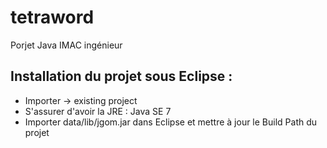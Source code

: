 tetraword
=========

Porjet Java IMAC ingénieur

## Installation du projet sous Eclipse :

* Importer -> existing project
* S'assurer d'avoir la JRE : Java SE 7 
* Importer data/lib/jgom.jar dans Eclipse et mettre à jour le Build Path du projet
